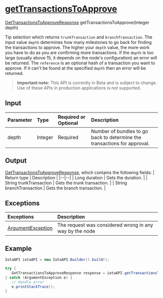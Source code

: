 
# [getTransactionsToApprove](https://github.com/iotaledger/iota-java/blob/master/jota/src/main/java/org/iota/jota/IotaAPICore.java#L456)
 [GetTransactionsToApproveResponse](https://github.com/iotaledger/iota-java/blob/master/jota/src/main/java/org/iota/jota/dto/response/GetTransactionsToApproveResponse.java) getTransactionsToApprove(Integer depth)

Tip selection which returns `trunkTransaction` and `branchTransaction`. The input value `depth` determines how many milestones to go back for finding the transactions to approve. The higher your `depth` value, the more work you have to do as you are confirming more transactions. If the `depth` is too large (usually above 15, it depends on the node's configuration) an error will be returned. The `reference` is an optional hash of a transaction you want to approve. If it can't be found at the specified `depth` then an error will be returned.
> **Important note:** This API is currently in Beta and is subject to change. Use of these APIs in production applications is not supported.

## Input
| Parameter       | Type | Required or Optional | Description |
|:---------------|:--------|:--------| :--------|
| depth | Integer | Required | Number of bundles to go back to determine the transactions for approval. |
    
## Output
[GetTransactionsToApproveResponse](https://github.com/iotaledger/iota-java/blob/master/jota/src/main/java/org/iota/jota/dto/response/GetTransactionsToApproveResponse.java), which contains the following fields:
| Return type | Description |
|--|--|
| Long duration | Gets the duration. |
| String trunkTransaction | Gets the trunk transaction. |
| String branchTransaction | Gets the branch transaction. |

## Exceptions
| Exceptions     | Description |
|:---------------|:--------|
| [ArgumentException](https://github.com/iotaledger/iota-java/blob/master/jota/src/main/java/org/iota/jota/error/ArgumentException.java) | The request was considered wrong in any way by the node |


 ## Example
 
 ```Java
 IotaAPI iotaAPI = new IotaAPI.Builder().build();

try { 
    GetTransactionsToApproveResponse response = iotaAPI.getTransactionsToApprove(15);
} catch (ArgumentException e) { 
    // Handle error
    e.printStackTrace(); 
}
 ```

